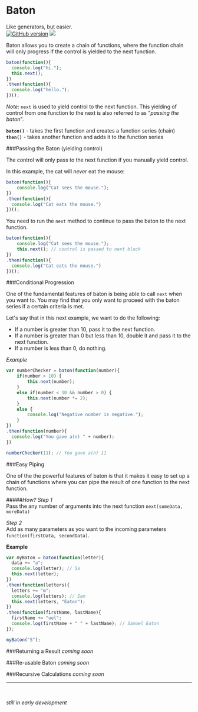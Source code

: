 # Baton
Like generators, but easier.   
[![GitHub version](https://badge.fury.io/gh/samueleaton%2Fbaton.svg)](http://badge.fury.io/gh/samueleaton%2Fbaton) <img src="https://img.shields.io/badge/license-MIT-blue.svg">

Baton allows you to create a chain of functions, where the function chain will only progress if the control is yielded to the next function.

```javascript
baton(function(){
  console.log("hi.");
  this.next();
})
.then(function(){
  console.log("hello.");
})();
```

*Note:* `next` is used to yield control to the next function. This yielding of control from one function to the next is also referred to as "*passing the baton*".


**`baton()`** - takes the first function and creates a function series (chain)  
**`then()`** - takes another function and adds it to the function series  


###Passing the Baton (yielding control)

The control will only pass to the next function if you manually yield control.

In this example, the cat will *never* eat the mouse:
```javascript
baton(function(){
	console.log("Cat sees the mouse.");
})
.then(function(){
  console.log("Cat eats the mouse.")
})();
```

You need to run the `next` method to continue to pass the baton to the next function.  

```javascript
baton(function(){
	console.log("Cat sees the mouse.");
	this.next(); // control is passed to next block
})
.then(function(){
  console.log("Cat eats the mouse.")
})();
```

###Conditional Progression

One of the fundamental features of baton is being able to call `next` when you want to. You may find that you only want to proceed with the baton series if a certain criteria is met. 

Let's say that in this next example, we want to do the following:
- If a number is greater than 10, pass it to the next function.
- If a number is greater than 0 but less than 10, double it and pass it to the next function.
- If a number is less than 0, do nothing.

*Example*  
```javascript
var numberChecker = baton(function(number){
	if(number > 10) {
		this.next(number);
	}
	else if(number < 10 && number > 0) {
		this.next(number *= 2);
	}
	else { 
		console.log("Negative number is negative."); 
	}
})
.then(function(number){
  console.log("You gave a(n) " + number);
})

numberChecker(11); // You gave a(n) 11
```



###Easy Piping

One of the the powerful features of baton is that it makes it easy to set up a chain of functions where you can pipe the result of one function to the next function.

#####*How?*
*Step 1*  
Pass the any number of arguments into the next function `next(someData, moreData)`

*Step 2*  
Add as many parameters as you want to the incoming parameters `function(firstData, secondData)`. 

**Example**
```javascript
var myBaton = baton(function(letter){
  data += "a";
  console.log(letter); // Sa
  this.next(letter);
})
.then(function(letters){
  letters += "m";
  console.log(letters); // Sam
  this.next(letters, "Eaton");
})
.then(function(firstName, lastName){
  firstName += "uel";
  console.log(firstName + " " + lastName); // Samuel Eaton
});

myBaton("S");
```


###Returning a Result
*coming soon*

###Re-usable Baton
*coming soon*

###Recursive Calculations
*coming soon*


<hr>

<br>

*still in early development*
